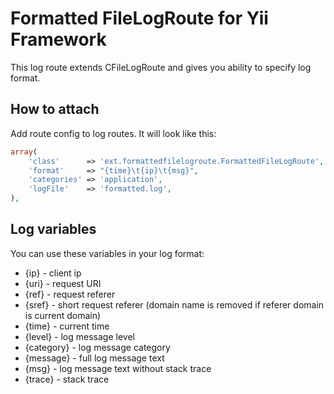 # Formatted FileLogRoute for Yii Framework

This log route extends CFileLogRoute and gives you ability to specify log format.

## How to attach

Add route config to log routes. It will look like this:

```php
array(
	'class'      => 'ext.formattedfilelogroute.FormattedFileLogRoute',
	'format'     => "{time}\t{ip}\t{msg}",
	'categories' => 'application',
	'logFile'    => 'formatted.log',
),
```

## Log variables

You can use these variables in your log format:

* {ip} - client ip
* {uri} - request URI
* {ref} - request referer
* {sref} - short request referer (domain name is removed if referer domain is current domain)
* {time} - current time
* {level} - log message level
* {category} - log message category
* {message} - full log message text
* {msg} - log message text without stack trace
* {trace} - stack trace
